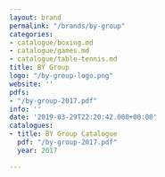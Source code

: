```yaml
---
layout: brand
permalink: "/brands/by-group"
categories:
- catalogue/boxing.md
- catalogue/games.md
- catalogue/table-tennis.md
title: BY Group
logo: "/by-group-logo.png"
website: ''
pdfs:
- "/by-group-2017.pdf"
info: ''
date: '2019-03-29T22:20:42.000+00:00'
catalogues:
- title: BY Group Catalogue
  pdf: "/by-group-2017.pdf"
  year: 2017

---
```


